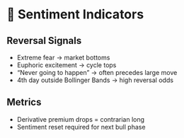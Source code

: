 # 😬 Sentiment Indicators

## Reversal Signals
- Extreme fear → market bottoms
- Euphoric excitement → cycle tops
- “Never going to happen” → often precedes large move
- 4th day outside Bollinger Bands → high reversal odds

## Metrics
- Derivative premium drops = contrarian long
- Sentiment reset required for next bull phase